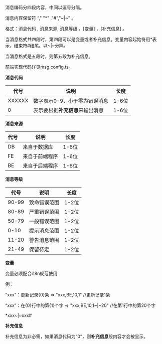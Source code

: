 
消息编码分四段内容，中间以逗号分隔。

消息内容保留符 “," "*" ,"#","~|~" 。

格式：消息代码 , 消息来源, 消息等级 ，[变量] ，[补充信息] 。

当消息格式共四段时，第四段可以是变量或者补充信息。变量内容起始符用*表示，结束符#结尾。以~|~分隔。

当消息格式是五段时，则第五段为补充信息。

前端实现代码详见msg.config.ts。



**消息代码**

| 代号     | 说明                 | 长度   |
| ------ | ------------------ | ---- |
| XXXXXX | 数字表示0-9，小于零为错误消息   | 1-6位 |
| 0      | 表示要根据**补充信息**来输出消息 | 1-6位 |

**消息来源**

| 代号  | 说明      | 长度   |
| --- | ------- | ---- |
| DB  | 来自于数据库  | 1-6位 |
| FE  | 来自于前端程序 | 1-6位 |
| BE  | 来自于后端程序 | 1-6位 |

**消息等级**

| 代号    | 说明     | 长度   |
| ----- | ------ | ---- |
| 90-99 | 致命错误范围 | 1-2位 |
| 80-89 | 严重错误范围 | 1-2位 |
| 50-79 | 一般错误范围 | 1-2位 |
| 0-10  | 提示消息范围 | 1-2位 |
| 11-20 | 警告消息范围 | 1-2位 |
| 21-49 | 保留待定   | 1-2位 |

**变量**

变量必须配合i18n规范使用

例：

“xxx”：更新记录{0}条  => "xxx,BE,10,1"                        //更新记录1条

“xxx”：在{0}行中的第{1}个字  => "xxx,BE,10,1~|~20"    //在第1行中的第20个字

*xxx~|~xxx#

**补充信息**

补充信息为非必需，如果消息代码为“0”，则**补充信息**段内容才会被显示。
